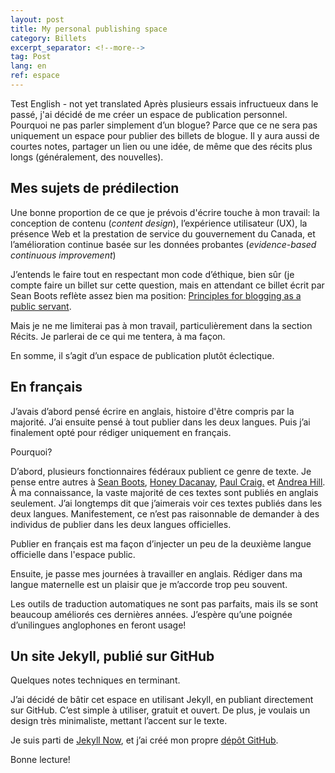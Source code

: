 ```yaml
---
layout: post
title: My personal publishing space
category: Billets
excerpt_separator: <!--more-->
tag: Post
lang: en
ref: espace
---
```


Test English - not yet translated
Après plusieurs essais infructueux dans le passé, j'ai décidé de me créer un espace de publication personnel. Pourquoi ne  pas parler simplement d’un blogue? Parce que ce ne sera pas uniquement un espace pour publier des billets de blogue. Il y aura aussi de courtes notes, partager un lien ou une idée, de même que des récits plus longs (généralement, des nouvelles).

<!--more-->

## Mes sujets de prédilection

Une bonne proportion de ce que je prévois d'écrire touche à mon travail: la conception de contenu (_content design_), l’expérience utilisateur (UX), la présence Web et la prestation de service du gouvernement du Canada, et l’amélioration continue basée sur les données probantes (_evidence-based continuous improvement_)  

J’entends le faire tout en respectant mon code d’éthique, bien sûr (je compte faire un billet sur cette question, mais en attendant ce billet écrit par Sean Boots reflète assez bien ma position: [Principles for blogging as a public servant](https://sboots.ca/2020/01/21/principles-for-blogging-as-a-public-servant/). 

Mais je ne me limiterai pas à mon travail, particulièrement dans la section Récits. Je parlerai de ce qui me tentera, à ma façon. 

En somme, il s’agit d’un espace de publication plutôt éclectique. 


## En français

J’avais d’abord pensé écrire en anglais, histoire d'être compris par la majorité. J’ai ensuite pensé à tout publier dans les deux langues. Puis j’ai finalement opté pour rédiger uniquement en français. 

Pourquoi? 

D’abord, plusieurs fonctionnaires fédéraux publient ce genre de texte. Je pense entre autres à [Sean Boots](https://sboots.ca/), [Honey Dacanay](https://honeygolightly.medium.com/), [Paul Craig.](https://federal-field-notes.ca/) et [Andrea Hill](https://afhill.medium.com/). À ma connaissance, la vaste majorité de ces textes sont publiés en anglais seulement. J’ai longtemps dit que j’aimerais voir ces textes publiés dans les deux langues. Manifestement, ce n’est pas raisonnable de demander à des individus de publier dans les deux langues officielles. 

Publier en français est ma façon d’injecter un peu de la deuxième langue officielle dans l'espace public. 

Ensuite, je passe mes journées à travailler en anglais. Rédiger dans ma langue maternelle est un plaisir que je m’accorde trop peu souvent. 

Les outils de traduction automatiques ne sont pas parfaits, mais ils se sont beaucoup améliorés ces dernières années. J’espère qu’une poignée d’unilingues anglophones en feront usage! 


## Un site Jekyll, publié sur GitHub

Quelques notes techniques en terminant. 

J’ai décidé de bâtir cet espace en utilisant Jekyll, en publiant directement sur GitHub. C’est simple à utiliser, gratuit et ouvert. De plus, je voulais un design très minimaliste, mettant l’accent sur le texte. 

Je suis parti de [Jekyll Now](https://github.com/barryclark/jekyll-now), et j’ai créé mon propre [dépôt GitHub](https://github.com/quidampepin/quidampepin.github.io). 

Bonne lecture! 